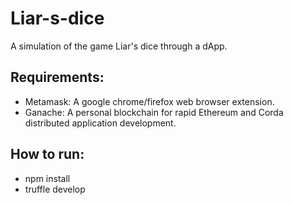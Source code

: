 # Liar-s-dice
A simulation of the game Liar's dice through a dApp. 

## Requirements: 
- Metamask: A google chrome/firefox web browser extension.
- Ganache: A personal blockchain for rapid Ethereum and Corda distributed application development.

## How to run:
- npm install
- truffle develop
